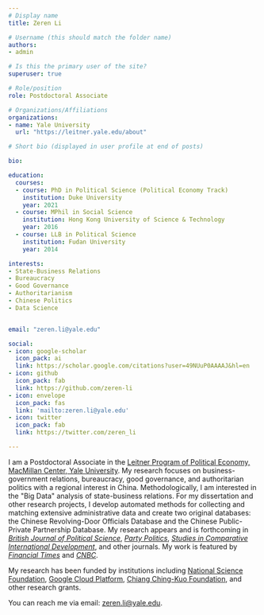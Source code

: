 ```yaml
---
# Display name
title: Zeren Li

# Username (this should match the folder name)
authors:
- admin

# Is this the primary user of the site?
superuser: true

# Role/position
role: Postdoctoral Associate

# Organizations/Affiliations
organizations:
- name: Yale University
  url: "https://leitner.yale.edu/about"

# Short bio (displayed in user profile at end of posts)

bio: 

education:
  courses:
  - course: PhD in Political Science (Political Economy Track)
    institution: Duke University
    year: 2021
  - course: MPhil in Social Science
    institution: Hong Kong University of Science & Technology
    year: 2016
  - course: LLB in Political Science
    institution: Fudan University
    year: 2014

interests:
- State-Business Relations
- Bureaucracy
- Good Governance
- Authoritarianism
- Chinese Politics
- Data Science


email: "zeren.li@yale.edu"

social:
- icon: google-scholar
  icon_pack: ai
  link: https://scholar.google.com/citations?user=49NUuP0AAAAJ&hl=en
- icon: github
  icon_pack: fab
  link: https://github.com/zeren-li
- icon: envelope
  icon_pack: fas
  link: 'mailto:zeren.li@yale.edu'
- icon: twitter
  icon_pack: fab
  link: https://twitter.com/zeren_li

---
```


I am a Postdoctoral Associate in the [Leitner Program of Political Economy, MacMillan Center, Yale University](https://leitner.yale.edu/). My research focuses on business-government relations, bureaucracy, good governance, and authoritarian politics with a regional interest in China. Methodologically, I am interested in the "Big Data" analysis of state-business relations. For my dissertation and other research projects, I develop automated methods for collecting and matching extensive administrative data and create two original databases: the Chinese Revolving-Door Officials Database and the Chinese Public-Private Partnership Database. My research appears and is forthcoming in [*British Journal of Political Science*](https://www.cambridge.org/core/journals/british-journal-of-political-science), [*Party Politics*](https://journals.sagepub.com/home/ppq), [*Studies in Comparative International Development*](https://www.springer.com/journal/12116), and other journals. My work is featured by [*Financial Times*](https://www.ft.com/content/71daa106-259e-4dc2-b267-b0289177de1f) and [*CNBC*](https://www.cnbc.com/2021/08/19/lobbying-china-firms-cant-influence-government-like-us-companies-do.html).


My research has been funded by institutions including [National Science Foundation](https://politicalsciencenow.com/meet-zeren-li-2020-apsa-doctoral-dissertation-research-improvement-grantee/), [Google Cloud Platform](https://cloud.google.com/), [Chiang Ching-Kuo Foundation](http://cckf.org/en/news/2020060103), and other research grants. 

You can reach me via email: [zeren.li@yale.edu](mailto:zeren.li@yale.edu).


